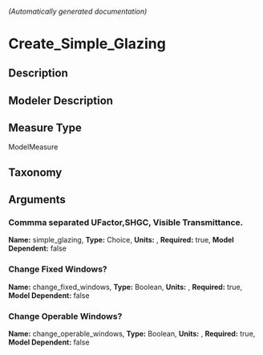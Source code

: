 

###### (Automatically generated documentation)

# Create_Simple_Glazing

## Description


## Modeler Description


## Measure Type
ModelMeasure

## Taxonomy


## Arguments


### Commma separated UFactor,SHGC, Visible Transmittance.

**Name:** simple_glazing,
**Type:** Choice,
**Units:** ,
**Required:** true,
**Model Dependent:** false

### Change Fixed Windows?

**Name:** change_fixed_windows,
**Type:** Boolean,
**Units:** ,
**Required:** true,
**Model Dependent:** false

### Change Operable Windows?

**Name:** change_operable_windows,
**Type:** Boolean,
**Units:** ,
**Required:** true,
**Model Dependent:** false




